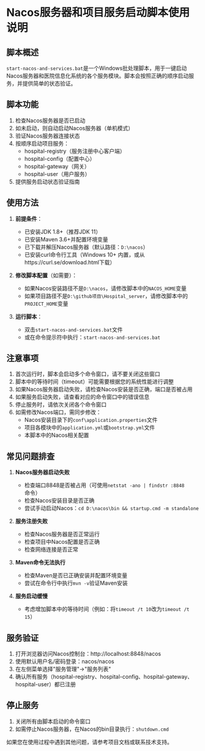 # Nacos服务器和项目服务启动脚本使用说明

## 脚本概述
`start-nacos-and-services.bat`是一个Windows批处理脚本，用于一键启动Nacos服务器和医院信息化系统的各个服务模块。脚本会按照正确的顺序启动服务，并提供简单的状态验证。

## 脚本功能
1. 检查Nacos服务器是否已启动
2. 如未启动，则自动启动Nacos服务器（单机模式）
3. 验证Nacos服务器连接状态
4. 按顺序启动项目服务：
   - hospital-registry（服务注册中心客户端）
   - hospital-config（配置中心）
   - hospital-gateway（网关）
   - hospital-user（用户服务）
5. 提供服务启动状态验证指南

## 使用方法
1. **前提条件**：
   - 已安装JDK 1.8+（推荐JDK 11）
   - 已安装Maven 3.6+并配置环境变量
   - 已下载并解压Nacos服务器（默认路径：`D:\nacos`）
   - 已安装curl命令行工具（Windows 10+ 内置，或从https://curl.se/download.html下载）

2. **修改脚本配置**（如需要）：
   - 如果Nacos安装路径不是`D:\nacos`，请修改脚本中的`NACOS_HOME`变量
   - 如果项目路径不是`D:\github项目\Hospital_server`，请修改脚本中的`PROJECT_HOME`变量

3. **运行脚本**：
   - 双击`start-nacos-and-services.bat`文件
   - 或在命令提示符中执行：`start-nacos-and-services.bat`

## 注意事项
1. 首次运行时，脚本会启动多个命令窗口，请不要关闭这些窗口
2. 脚本中的等待时间（timeout）可能需要根据您的系统性能进行调整
3. 如果Nacos服务器启动失败，请检查Nacos安装是否正确，端口是否被占用
4. 如果服务启动失败，请查看对应的命令窗口中的错误信息
5. 停止服务时，请依次关闭各个命令窗口
6. 如需修改Nacos端口，需同步修改：
   - Nacos安装目录下的`conf\application.properties`文件
   - 项目各模块中的`application.yml`或`bootstrap.yml`文件
   - 本脚本中的Nacos相关配置

## 常见问题排查
1. **Nacos服务器启动失败**
   - 检查端口8848是否被占用（可使用`netstat -ano | findstr :8848`命令）
   - 检查Nacos安装目录是否正确
   - 尝试手动启动Nacos：`cd D:\nacos\bin && startup.cmd -m standalone`

2. **服务注册失败**
   - 检查Nacos服务器是否正常运行
   - 检查项目中Nacos配置是否正确
   - 检查网络连接是否正常

3. **Maven命令无法执行**
   - 检查Maven是否已正确安装并配置环境变量
   - 尝试在命令行中执行`mvn -v`验证Maven安装

4. **服务启动缓慢**
   - 考虑增加脚本中的等待时间（例如：将`timeout /t 10`改为`timeout /t 15`）

## 服务验证
1. 打开浏览器访问Nacos控制台：http://localhost:8848/nacos
2. 使用默认用户名/密码登录：nacos/nacos
3. 在左侧菜单选择"服务管理"->"服务列表"
4. 确认所有服务（hospital-registry、hospital-config、hospital-gateway、hospital-user）都已注册

## 停止服务
1. 关闭所有由脚本启动的命令窗口
2. 如需停止Nacos服务器，在Nacos的bin目录执行：`shutdown.cmd`

如果您在使用过程中遇到其他问题，请参考项目文档或联系技术支持。